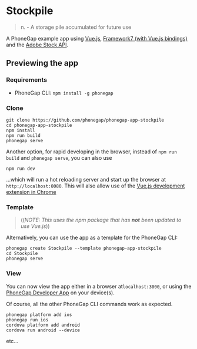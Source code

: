 Stockpile
=========

> n. - A storage pile accumulated for future use

A PhoneGap example app using [Vue.js](https://vuejs.org), [Framework7 (with Vue.js bindings)](http://framework7.io/vue) and the [Adobe Stock API](https://www.adobe.io/apis/creativecloud/stock/).

## Previewing the app

### Requirements

- PhoneGap CLI: `npm install -g phonegap`

### Clone

```
git clone https://github.com/phonegap/phonegap-app-stockpile
cd phonegap-app-stockpile
npm install
npm run build
phonegap serve
```

Another option, for rapid developing in the browser, instead of `npm run build` and `phonegap serve`, you can also use

```
npm run dev
```

...which will run a hot reloading server and start up the browser at `http://localhost:8080`. This will also allow use of the [Vue.js development extension in Chrome](https://chrome.google.com/webstore/detail/vuejs-devtools/nhdogjmejiglipccpnnnanhbledajbpd?hl=en)

### Template

> ((*NOTE: This uses the npm package that has **not** been updated to use Vue.js*))

Alternatively, you can use the app as a template for the PhoneGap CLI:

```
phonegap create Stockpile --template phonegap-app-stockpile
cd Stockpile
phonegap serve
```

### View

You can now view the app either in a browser at`localhost:3000`, or using the [PhoneGap Developer App](http://app.phonegap.com/) on your device(s).


Of course, all the other PhoneGap CLI commands work as expected.

```
phonegap platform add ios
phonegap run ios
cordova platform add android
cordova run android --device
```

etc...
